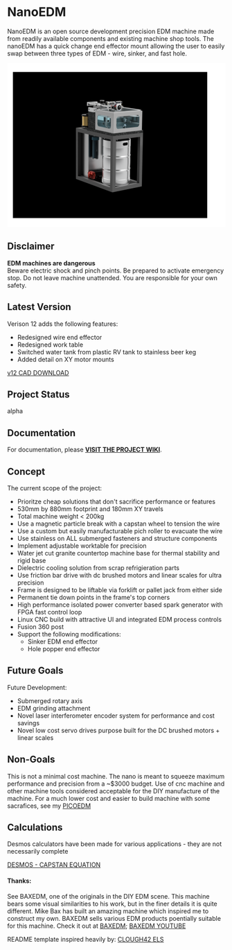 # NanoEDM

NanoEDM is an open source development precision EDM machine made from readily available components and existing machine shop tools. The nanoEDM has a quick change end effector mount allowing the user to easily swap between three types of EDM - wire, sinker, and fast hole. 

![Machine Front](https://github.com/alextreseder/nanoEDM/blob/master/renders/nanoEDM_Render_Full.png)

## Disclaimer

**EDM machines are dangerous**  
Beware electric shock and pinch points. Be prepared to activate emergency stop. Do not leave machine unattended. You are responsible for your own safety.

## Latest Version

Verison 12 adds the following features:
* Redesigned wire end effector
* Redesigned work table
* Switched water tank from plastic RV tank to stainless beer keg
* Added detail on XY motor mounts

[v12 CAD DOWNLOAD](https://github.com/alextreseder/picoEDM/blob/master/CAD/PicoEDMv58.step)

## Project Status
alpha

## Documentation
For documentation, please [**VISIT THE PROJECT WIKI**](https://github.com/alextreseder/nanoEDM/wiki).

## Concept
The current scope of the project: 
* Prioritze cheap solutions that don't sacrifice performance or features
* 530mm by 880mm footprint and 180mm XY travels
* Total machine weight < 200kg
* Use a magnetic particle break with a capstan wheel to tension the wire
* Use a custom but easily manufacturable pich roller to evacuate the wire
* Use stainless on ALL submerged fasteners and structure components
* Implement adjustable worktable for precision
* Water jet cut granite countertop machine base for thermal stability and rigid base
* Dielectric cooling solution from scrap refrigieration parts
* Use friction bar drive with dc brushed motors and linear scales for ultra precision
* Frame is designed to be liftable via forklift or pallet jack from either side
* Permanent tie down points in the frame's top corners
* High performance isolated power converter based spark generator with FPGA fast control loop
* Linux CNC build with attractive UI and integrated EDM process controls
* Fusion 360 post
* Support the following modifications:
  * Sinker EDM end effector
  * Hole popper end effector

## Future Goals
Future Development:
* Submerged rotary axis
* EDM grinding attachment
* Novel laser interferometer encoder system for performance and cost savings
* Novel low cost servo drives purpose built for the DC brushed motors + linear scales

## Non-Goals
This is not a minimal cost machine. The nano is meant to squeeze maximum performance and precision from a ~$3000 budget. Use of cnc machine and other machine tools considered acceptable for the DIY manufacture of the machine.
For a much lower cost and easier to build machine with some sacrafices, see my
[PICOEDM](https://github.com/alextreseder/picoEDM)

## Calculations
Desmos calculators have been made for various applications - they are not necessarily complete

[DESMOS - CAPSTAN EQUATION](https://www.desmos.com/calculator/trg4qsopa3)

#### Thanks:

See BAXEDM, one of the originals in the DIY EDM scene. This machine bears some visual similarities to his work, but in the finer details it is quite different. Mike Bax has built an amazing machine which inspired me to construct my own.
BAXEDM sells various EDM products poentially suitable for this machine. Check it out at 
[BAXEDM](https://www.baxedm.com/); 
[BAXEDM YOUTUBE](https://www.youtube.com/@baxedm9806)

README template inspired heavily by:
[CLOUGH42 ELS](https://github.com/clough42/electronic-leadscrew)
